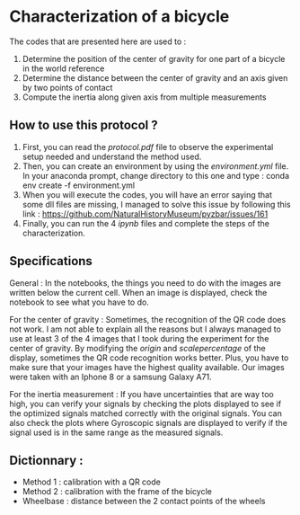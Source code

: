 # Characterization of a bicycle
The codes that are presented here are used to :
 1. Determine the position of the center of gravity for one part of a bicycle in the world reference
 2. Determine the distance between the center of gravity and an axis given by two points of contact
 3. Compute the inertia along given axis from multiple measurements

## How to use this protocol ? 
1. First, you can read the *protocol.pdf* file to observe the experimental setup needed and understand the method used. 
2. Then, you can create an environment by using the *environment.yml* file. In your anaconda prompt, change directory to this one and type :
	conda env create -f environment.yml
3. When you will execute the codes, you will have an error saying that some dll files are missing, I managed to solve this issue by following this link : https://github.com/NaturalHistoryMuseum/pyzbar/issues/161
4. Finally, you can run the 4 *ipynb* files and complete the steps of the characterization. 

## Specifications
General :
In the notebooks, the things you need to do with the images are written below the current cell. When an image is displayed, check the notebook to see what you have to do.

For the center of gravity : 
Sometimes, the recognition of the QR code does not work. I am not able to explain all the reasons but I always managed to use at least 3 of the 4 images that I took during the experiment for the center of gravity. By modifying the $origin$ and $scalepercentage$ of the display, sometimes the QR code recognition works better. Plus, you have to make sure that your images have the highest quality available. Our images were taken with an Iphone 8 or a samsung Galaxy A71. 

For the inertia measurement :
If you have uncertainties that are way too high, you can verify your signals by checking the plots displayed to see if the optimized signals matched correctly with the original signals. You can also check the plots where Gyroscopic signals are displayed to verify if the signal used is in the same range as the measured signals. 

## Dictionnary :
- Method 1 : calibration with a QR code
- Method 2 : calibration with the frame of the bicycle
- Wheelbase : distance between the 2 contact points of the wheels

